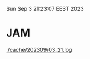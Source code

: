 Sun Sep  3 21:23:07 EEST 2023
# JAM
<a href='./cache/202309/03_21.log'>./cache/202309/03_21.log</a>
